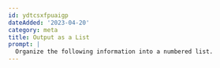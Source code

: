 ```yaml
---
id: ydtcsxfpuaigp
dateAdded: '2023-04-20'
category: meta
title: Output as a List
prompt: |
  Organize the following information into a numbered list.
---
```

